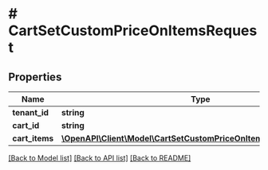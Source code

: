 # # CartSetCustomPriceOnItemsRequest


## Properties 


Name | Type | Description | Notes
------------ | ------------- | ------------- | -------------
**tenant_id**| **string** |   | [optional]
**cart_id**| **string** |   | [optional]
**cart_items**| [**\OpenAPI\Client\Model\CartSetCustomPriceOnItemsRequestCartItem[]**](CartSetCustomPriceOnItemsRequestCartItem.md) |   | [optional]


[[Back to Model list]](../../README.md#models) [[Back to API list]](../../README.md#endpoints) [[Back to README]](../../README.md)

